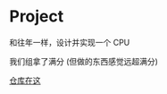 # Project

和往年一样，设计并实现一个 CPU

我们组拿了满分 (但做的东西感觉远超满分)

[仓库在这](https://github.com/wLUOw/SUSTech_CS202_MineCPU)